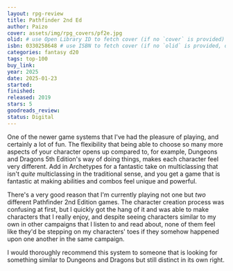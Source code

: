 ```yaml
---
layout: rpg-review
title: Pathfinder 2nd Ed
author: Paizo
cover: assets/img/rpg_covers/pf2e.jpg
olid: # use Open Library ID to fetch cover (if no `cover` is provided)
isbn: 0330258648 # use ISBN to fetch cover (if no `olid` is provided, dashes are optional)
categories: fantasy d20
tags: top-100
buy_link:
year: 2025
date: 2025-01-23
started: 
finished: 
released: 2019
stars: 5
goodreads_review:
status: Digital
---
```


One of the newer game systems that I've had the pleasure of playing, and certainly a lot of fun. The flexibility that being able to choose so many more aspects of your character opens up compared to, for example, Dungeons and Dragons 5th Edition's way of doing things, makes each character feel very different. Add in Archetypes for a fantastic take on multiclassing that isn't _quite_ multiclassing in the traditional sense, and you get a game that is fantastic at making abilities and combos feel unique and powerful.

There's a very good reason that I'm currently playing not one but _two_ different Pathfinder 2nd Edition games. The character creation process was confusing at first, but I quickly got the hang of it and was able to make characters that I really enjoy, and despite seeing characters similar to my own in other campaigns that I listen to and read about, none of them feel like they'd be stepping on my characters' toes if they somehow happened upon one another in the same campaign.

I would thoroughly recommend this system to someone that is looking for something similar to Dungeons and Dragons but still distinct in its own right. 